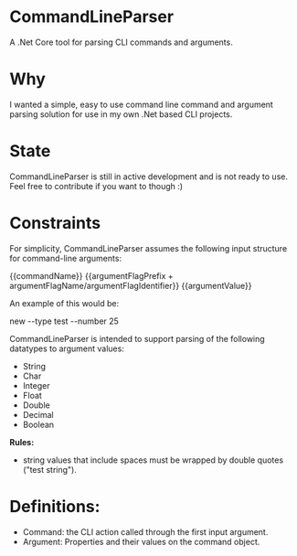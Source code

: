 # CommandLineParser

A .Net Core tool for parsing CLI commands and arguments.

# Why

I wanted a simple, easy to use command line command and argument parsing solution for use in my own .Net based CLI projects.

# State

CommandLineParser is still in active development and is not ready to use. Feel free to contribute if you want to though :)

# Constraints

For simplicity, CommandLineParser assumes the following input structure for command-line arguments:

{{commandName}} {{argumentFlagPrefix + argumentFlagName/argumentFlagIdentifier}} {{argumentValue}}

An example of this would be:

new --type test --number 25

CommandLineParser is intended to support parsing of the following datatypes to argument values:

- String
- Char
- Integer
- Float
- Double
- Decimal
- Boolean

**Rules:**
- string values that include spaces must be wrapped by double quotes ("test string").

# Definitions:

- Command: the CLI action called through the first input argument.
- Argument: Properties and their values on the command object.

